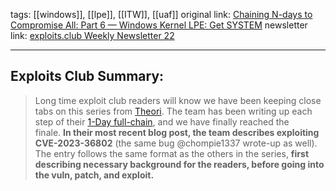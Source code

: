 tags: [[windows]], [[lpe]], [[ITW]], [[uaf]]
original link:  [Chaining N-days to Compromise All: Part 6 — Windows Kernel LPE: Get SYSTEM](https://medium.com/@vr-blog/chaining-n-days-to-compromise-all-part-6-windows-kernel-lpe-get-system-83cd756ce90a?ref=blog.exploits.club)
newsletter link: [exploits.club Weekly Newsletter 22](https://blog.exploits.club/exploits-club-weekly-newsletter-22/)

---
## Exploits Club Summary:
>  Long time exploit club readers will know we have been keeping close tabs on this series from [Theori](https://theori.io/?ref=blog.exploits.club). The team has been writing up each step of their [1-Day full-chain](https://x.com/theori_io/status/1764544922005430576?s=20&ref=blog.exploits.club), and we have finally reached the finale. **In their most recent blog post, the team describes exploiting CVE-2023-36802** (the same bug @chompie1337 wrote-up as well). The entry follows the same format as the others in the series, **first describing necessary background for the readers, before going into the vuln, patch, and exploit.**